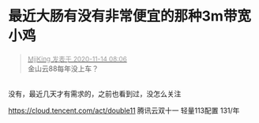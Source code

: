 # 最近大肠有没有非常便宜的那种3m带宽小鸡


<div class="quote"><blockquote><font size="2"><a href="https://www.hostloc.com/forum.php?mod=redirect&amp;goto=findpost&amp;pid=9451687&amp;ptid=766474" target="_blank"><font color="#999999">MjjKing 发表于 2020-11-14 08:06</font></a></font><br />
金山云88每年没上车？</blockquote></div><br />
没有，最近几天才有需求的，之前也看到过，没怎么关注

https://cloud.tencent.com/act/double11 腾讯云双十一 轻量113配置 131/年

